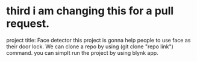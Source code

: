 # third i am changing this for a pull request.
project title: Face detector
this project is gonna help people to use face as their door lock.
We can clone a repo by using (git clone "repo link") command.
you can simplt run the project by using blynk app.
